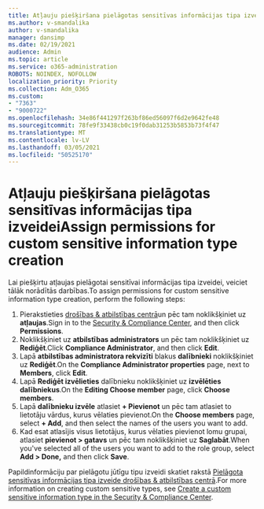 ```yaml
---
title: Atļauju piešķiršana pielāgotas sensitīvas informācijas tipa izveidei
ms.author: v-smandalika
author: v-smandalika
manager: dansimp
ms.date: 02/19/2021
audience: Admin
ms.topic: article
ms.service: o365-administration
ROBOTS: NOINDEX, NOFOLLOW
localization_priority: Priority
ms.collection: Adm_O365
ms.custom:
- "7363"
- "9000722"
ms.openlocfilehash: 34e86f441297f263bf86ed56097f6d2e9642fe48
ms.sourcegitcommit: 78fe9f33438cb0c19f0dab31253b5853b73f4f47
ms.translationtype: MT
ms.contentlocale: lv-LV
ms.lasthandoff: 03/05/2021
ms.locfileid: "50525170"
---
```

# <a name="assign-permissions-for-custom-sensitive-information-type-creation"></a><span data-ttu-id="afffe-102">Atļauju piešķiršana pielāgotas sensitīvas informācijas tipa izveidei</span><span class="sxs-lookup"><span data-stu-id="afffe-102">Assign permissions for custom sensitive information type creation</span></span>

<span data-ttu-id="afffe-103">Lai piešķirtu atļaujas pielāgotai sensitīvai informācijas tipa izveidei, veiciet tālāk norādītās darbības.</span><span class="sxs-lookup"><span data-stu-id="afffe-103">To assign permissions for custom sensitive information type creation, perform the following steps:</span></span>

1. <span data-ttu-id="afffe-104">Pierakstieties [drošības & atbilstības centrā](https://sip.protection.office.com/)un pēc tam noklikšķiniet uz **atļaujas**.</span><span class="sxs-lookup"><span data-stu-id="afffe-104">Sign in to the [Security & Compliance Center](https://sip.protection.office.com/), and then click **Permissions**.</span></span>
2. <span data-ttu-id="afffe-105">Noklikšķiniet uz **atbilstības administrators** un pēc tam noklikšķiniet uz **Rediģēt**.</span><span class="sxs-lookup"><span data-stu-id="afffe-105">Click **Compliance Administrator**, and then click **Edit**.</span></span>
3. <span data-ttu-id="afffe-106">Lapā **atbilstības administratora rekvizīti** blakus **dalībnieki** noklikšķiniet uz **Rediģēt**.</span><span class="sxs-lookup"><span data-stu-id="afffe-106">On the **Compliance Administrator properties** page, next to **Members**, click **Edit**.</span></span>
4. <span data-ttu-id="afffe-107">Lapā **Rediģēt izvēlieties** dalībnieku noklikšķiniet uz **izvēlēties dalībniekus**.</span><span class="sxs-lookup"><span data-stu-id="afffe-107">On the **Editing Choose member** page, click **Choose members**.</span></span>
5. <span data-ttu-id="afffe-108">Lapā **dalībnieku izvēle** atlasiet **+ Pievienot** un pēc tam atlasiet to lietotāju vārdus, kurus vēlaties pievienot.</span><span class="sxs-lookup"><span data-stu-id="afffe-108">On the **Choose members** page, select **+ Add**, and then select the names of the users you want to add.</span></span>
6. <span data-ttu-id="afffe-109">Kad esat atlasījis visus lietotājus, kurus vēlaties pievienot lomu grupai, atlasiet **pievienot > gatavs** un pēc tam noklikšķiniet uz **Saglabāt**.</span><span class="sxs-lookup"><span data-stu-id="afffe-109">When you've selected all of the users you want to add to the role group, select **Add > Done,** and then click **Save**.</span></span>

<span data-ttu-id="afffe-110">Papildinformāciju par pielāgotu jūtīgu tipu izveidi skatiet rakstā [Pielāgota sensitīvas informācijas tipa izveide drošības & atbilstības centrā](https://docs.microsoft.com/microsoft-365/compliance/create-a-custom-sensitive-information-type).</span><span class="sxs-lookup"><span data-stu-id="afffe-110">For more information on creating custom sensitive types, see [Create a custom sensitive information type in the Security & Compliance Center](https://docs.microsoft.com/microsoft-365/compliance/create-a-custom-sensitive-information-type).</span></span>